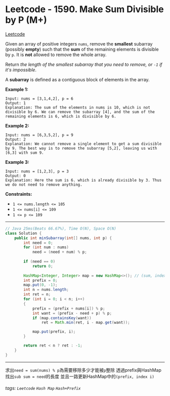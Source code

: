 # Leetcode - 1590. Make Sum Divisible by P (M+)

[Leetcode](https://leetcode.com/problems/make-sum-divisible-by-p/)

Given an array of positive integers `nums`, remove the **smallest** subarray (possibly **empty**) such that the **sum** of the remaining elements is divisible by `p`. It is **not** allowed to remove the whole array.

Return _the length of the smallest subarray that you need to remove, or _`-1`_ if it's impossible_.

A **subarray** is defined as a contiguous block of elements in the array.

**Example 1:**
```
Input: nums = [3,1,4,2], p = 6
Output: 1
Explanation: The sum of the elements in nums is 10, which is not divisible by 6. We can remove the subarray [4], and the sum of the remaining elements is 6, which is divisible by 6.
```
**Example 2:**
```
Input: nums = [6,3,5,2], p = 9
Output: 2
Explanation: We cannot remove a single element to get a sum divisible by 9. The best way is to remove the subarray [5,2], leaving us with [6,3] with sum 9.
```
**Example 3:**
```
Input: nums = [1,2,3], p = 3
Output: 0
Explanation: Here the sum is 6. which is already divisible by 3. Thus we do not need to remove anything.
```
**Constraints:**

-   `1 <= nums.length <= 105`
-   `1 <= nums[i] <= 109`
-   `1 <= p <= 109`

---
```java
// Java 25ms(Beats 66.67%), Time O(N), Space O(N)
class Solution {
    public int minSubarray(int[] nums, int p) {
        int need = 0;
        for (int num : nums)
            need = (need + num) % p;
        
        if (need == 0)
            return 0;
        
        HashMap<Integer, Integer> map = new HashMap<>(); // (sum, index)
        int prefix = 0;
        map.put(0, -1);
        int n = nums.length;
        int ret = n;
        for (int i = 0; i < n; i++)
        {
            prefix = (prefix + nums[i]) % p;
            int want = (prefix - need + p) % p;
            if (map.containsKey(want))
                ret = Math.min(ret, i - map.get(want));

            map.put(prefix, i);
        }

        return ret < n ? ret : -1;
    }
}
```
---

求出`need = sum(nums) % p`為需要移除多少才能被`p`整除
透過prefix與HashMap找出`sub sum = need`的長度
並且一路更新HashMap中的`(prefix, index i)`


###### tags: `Leetcode` `Hash Map` `Hash+Prefix`